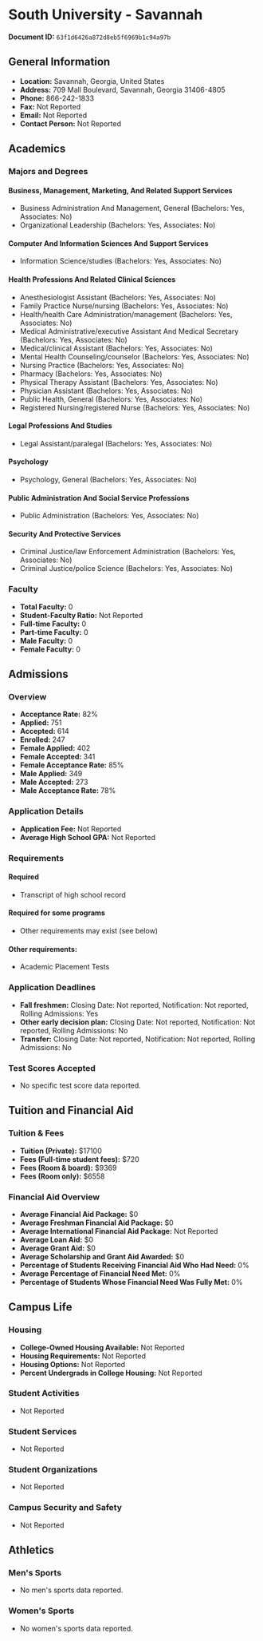 # South University - Savannah

**Document ID:** `63f1d6426a872d8eb5f6969b1c94a97b`

## General Information

- **Location:** Savannah, Georgia, United States
- **Address:** 709 Mall Boulevard, Savannah, Georgia 31406-4805
- **Phone:** 866-242-1833
- **Fax:** Not Reported
- **Email:** Not Reported
- **Contact Person:** Not Reported

## Academics

### Majors and Degrees

#### Business, Management, Marketing, And Related Support Services

- Business Administration And Management, General (Bachelors: Yes, Associates: No)
- Organizational Leadership (Bachelors: Yes, Associates: No)

#### Computer And Information Sciences And Support Services

- Information Science/studies (Bachelors: Yes, Associates: No)

#### Health Professions And Related Clinical Sciences

- Anesthesiologist Assistant (Bachelors: Yes, Associates: No)
- Family Practice Nurse/nursing (Bachelors: Yes, Associates: No)
- Health/health Care Administration/management (Bachelors: Yes, Associates: No)
- Medical Administrative/executive Assistant And Medical Secretary (Bachelors: Yes, Associates: No)
- Medical/clinical Assistant (Bachelors: Yes, Associates: No)
- Mental Health Counseling/counselor (Bachelors: Yes, Associates: No)
- Nursing Practice (Bachelors: Yes, Associates: No)
- Pharmacy (Bachelors: Yes, Associates: No)
- Physical Therapy Assistant (Bachelors: Yes, Associates: No)
- Physician Assistant (Bachelors: Yes, Associates: No)
- Public Health, General (Bachelors: Yes, Associates: No)
- Registered Nursing/registered Nurse (Bachelors: Yes, Associates: No)

#### Legal Professions And Studies

- Legal Assistant/paralegal (Bachelors: Yes, Associates: No)

#### Psychology

- Psychology, General (Bachelors: Yes, Associates: No)

#### Public Administration And Social Service Professions

- Public Administration (Bachelors: Yes, Associates: No)

#### Security And Protective Services

- Criminal Justice/law Enforcement Administration (Bachelors: Yes, Associates: No)
- Criminal Justice/police Science (Bachelors: Yes, Associates: No)

### Faculty

- **Total Faculty:** 0
- **Student-Faculty Ratio:** Not Reported
- **Full-time Faculty:** 0
- **Part-time Faculty:** 0
- **Male Faculty:** 0
- **Female Faculty:** 0

## Admissions

### Overview

- **Acceptance Rate:** 82%
- **Applied:** 751
- **Accepted:** 614
- **Enrolled:** 247
- **Female Applied:** 402
- **Female Accepted:** 341
- **Female Acceptance Rate:** 85%
- **Male Applied:** 349
- **Male Accepted:** 273
- **Male Acceptance Rate:** 78%

### Application Details

- **Application Fee:** Not Reported
- **Average High School GPA:** Not Reported

### Requirements

#### Required

- Transcript of high school record

#### Required for some programs

- Other requirements may exist (see below)

#### Other requirements:

- Academic Placement Tests

### Application Deadlines

- **Fall freshmen:** Closing Date: Not reported, Notification: Not reported, Rolling Admissions: Yes
- **Other early decision plan:** Closing Date: Not reported, Notification: Not reported, Rolling Admissions: No
- **Transfer:** Closing Date: Not reported, Notification: Not reported, Rolling Admissions: No

### Test Scores Accepted

- No specific test score data reported.

## Tuition and Financial Aid

### Tuition & Fees

- **Tuition (Private):** $17100
- **Fees (Full-time student fees):** $720
- **Fees (Room & board):** $9369
- **Fees (Room only):** $6558

### Financial Aid Overview

- **Average Financial Aid Package:** $0
- **Average Freshman Financial Aid Package:** $0
- **Average International Financial Aid Package:** Not Reported
- **Average Loan Aid:** $0
- **Average Grant Aid:** $0
- **Average Scholarship and Grant Aid Awarded:** $0
- **Percentage of Students Receiving Financial Aid Who Had Need:** 0%
- **Average Percentage of Financial Need Met:** 0%
- **Percentage of Students Whose Financial Need Was Fully Met:** 0%

## Campus Life

### Housing

- **College-Owned Housing Available:** Not Reported
- **Housing Requirements:** Not Reported
- **Housing Options:** Not Reported
- **Percent Undergrads in College Housing:** Not Reported

### Student Activities

- Not Reported

### Student Services

- Not Reported

### Student Organizations

- Not Reported

### Campus Security and Safety

- Not Reported

## Athletics

### Men's Sports

- No men's sports data reported.

### Women's Sports

- No women's sports data reported.
